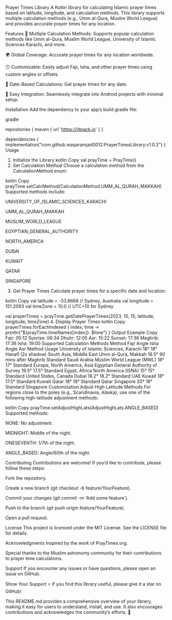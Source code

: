 Prayer Times Library
A Kotlin library for calculating Islamic prayer times based on latitude, longitude, and calculation methods. This library supports multiple calculation methods (e.g., Umm al-Qura, Muslim World League) and provides accurate prayer times for any location.

Features
🕌 Multiple Calculation Methods: Supports popular calculation methods like Umm al-Qura, Muslim World League, University of Islamic Sciences Karachi, and more.

🌍 Global Coverage: Accurate prayer times for any location worldwide.

🕒 Customizable: Easily adjust Fajr, Isha, and other prayer times using custom angles or offsets.

📅 Date-Based Calculations: Get prayer times for any date.

🚀 Easy Integration: Seamlessly integrate into Android projects with minimal setup.

Installation
Add the dependency to your app’s build.gradle file:

gradle

repositories {
    maven { url 'https://jitpack.io' }
}

dependencies {
    implementation("com.github.waqaramjad0012:PrayerTimesLibrary:v1.0.2")
}
Usage
1. Initialize the Library
kotlin
Copy
val prayTime = PrayTime()
2. Set Calculation Method
Choose a calculation method from the CalculationMethod enum:

kotlin
Copy
prayTime.setCalcMethod(CalculationMethod.UMM_AL_QURAH_MAKKAH)
Supported methods include:

UNIVERSITY_OF_ISLAMIC_SCIENCES_KARACHI

UMM_AL_QURAH_MAKKAH

MUSLIM_WORLD_LEAGUE

EGYPTIAN_GENERAL_AUTHORITY

NORTH_AMERICA

DUBAI

KUWAIT

QATAR

SINGAPORE

3. Get Prayer Times
Calculate prayer times for a specific date and location:

kotlin
Copy
val latitude = -33.8688 // Sydney, Australia
val longitude = 151.2093
val timeZone = 10.0 // UTC+10 for Sydney

val prayerTimes = prayTime.getDatePrayerTimes(2023, 10, 15, latitude, longitude, timeZone)
4. Display Prayer Times
kotlin
Copy
prayerTimes.forEachIndexed { index, time ->
    println("${prayTime.timeNames[index]}: $time")
}
Output Example
Copy
Fajr: 05:12
Sunrise: 06:34
Dhuhr: 12:05
Asr: 15:22
Sunset: 17:36
Maghrib: 17:36
Isha: 19:00
Supported Calculation Methods
Method	Fajr Angle	Isha Angle	Asr Method	Usage
University of Islamic Sciences, Karachi	18°	18°	Hanafi (2x shadow)	South Asia, Middle East
Umm al-Qura, Makkah	18.5°	90 mins after Maghrib	Standard	Saudi Arabia
Muslim World League (MWL)	18°	17°	Standard	Europe, North America, Asia
Egyptian General Authority of Survey	19.5°	17.5°	Standard	Egypt, Africa
North America (ISNA)	15°	15°	Standard	United States, Canada
Dubai	18.2°	18.2°	Standard	UAE
Kuwait	18°	17.5°	Standard	Kuwait
Qatar	18°	18°	Standard	Qatar
Singapore	20°	18°	Standard	Singapore
Customization
Adjust High Latitude Methods
For regions close to the poles (e.g., Scandinavia, Alaska), use one of the following high-latitude adjustment methods:

kotlin
Copy
prayTime.setAdjustHighLats(AdjustHighLats.ANGLE_BASED)
Supported methods:

NONE: No adjustment.

MIDNIGHT: Middle of the night.

ONESEVENTH: 1/7th of the night.

ANGLE_BASED: Angle/60th of the night.

Contributing
Contributions are welcome! If you’d like to contribute, please follow these steps:

Fork the repository.

Create a new branch (git checkout -b feature/YourFeature).

Commit your changes (git commit -m 'Add some feature').

Push to the branch (git push origin feature/YourFeature).

Open a pull request.

License
This project is licensed under the MIT License. See the LICENSE file for details.

Acknowledgments
Inspired by the work of PrayTimes.org.

Special thanks to the Muslim astronomy community for their contributions to prayer time calculations.

Support
If you encounter any issues or have questions, please open an issue on GitHub.

Show Your Support
⭐️ If you find this library useful, please give it a star on GitHub!

This README.md provides a comprehensive overview of your library, making it easy for users to understand, install, and use. It also encourages contributions and acknowledges the community’s efforts. 🚀
